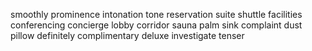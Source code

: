 smoothly
prominence
intonation
tone
reservation
suite
shuttle
facilities
conferencing
concierge
lobby
corridor
sauna
palm
sink
complaint
dust
pillow
definitely
complimentary
deluxe
investigate
tenser
